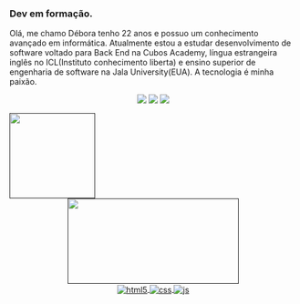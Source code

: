 ###  Dev em formação.
 
 Olá, me chamo Débora tenho 22 anos e possuo um conhecimento avançado em informática. Atualmente estou a estudar desenvolvimento de software voltado para Back End na Cubos Academy, língua estrangeira inglês no ICL(Instituto conhecimento liberta) e ensino superior de engenharia de software  na Jala University(EUA). A tecnologia é minha paixão.
<div> <center>


  <a href="https://www.instagram.com/grtadiferentee/" target="_blank"><img src="https://img.shields.io/badge/-Instagram-%23E4405F?style=for-the-badge&logo=instagram&logoColor=white" target="_blank"></a>
  <a href = "mailto:meninagrta@gmail.com"><img src="https://img.shields.io/badge/-Gmail-%23333?style=for-the-badge&logo=gmail&logoColor=white" target="_blank"></a>
  <a href="https://www.linkedin.com/feed/" target="_blank"><img src="https://img.shields.io/badge/-LinkedIn-%230077B5?style=for-the-badge&logo=linkedin&logoColor=white" target="_blank"></a> 
</div></center>

 <div align="">
  <a href="">
  <img height="150em" src="https://github-readme-stats.vercel.app/api?username=dehcarmoo&show_icons=true&theme=dracula&include_all_commits=true&count_private=true"/>
  <center>
  <img height="150em" width="300" src="https://github-readme-stats.vercel.app/api/top-langs/?username=dehcarmoo&layout=compact&langs_count=7&theme=dracula"/>
</div>
  

 
 <center><div style="display: inline_block">
  <img align="center" alt="html5" src="https://img.shields.io/badge/HTML5-E34F26?style=for-the-badge&logo=html5&logoColor=white" />
  <img align="center" alt="css" src="https://img.shields.io/badge/CSS3-1572B6?style=for-the-badge&logo=css3&logoColor=white" />
  <img align="center" alt="js" src="https://img.shields.io/badge/JavaScript-F7DF1E?style=for-the-badge&logo=javascript&logoColor=black" />
 <div></center>
  


